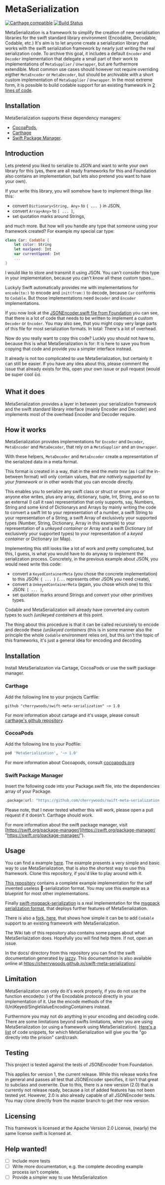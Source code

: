 # MetaSerialization
[![Carthage compatible](https://img.shields.io/badge/Carthage-compatible-4BC51D.svg?style=flat)](https://github.com/Carthage/Carthage)
[![Build Status](https://travis-ci.org/cherrywoods/swift-meta-serialization.svg?branch=testing)](https://travis-ci.org/cherrywoods/swift-meta-serialization)

MetaSerialization is a framework to simplify the creation of new serialisation libraries for the swift standard library environment (Encodable, Decodable, Codable, etc.)
It's aim is to let anyone create a serialization library that works with the swift serialization framework by nearly just writing the real serialization code. To archive this goal, it includes a default `Encoder` and `Decoder` implementation that delegate a small part of their work to implementations of `MetaSupplier` / `Unwrapper`, but are furthermore extendible. Most common use cases should however not require overriding eigther `MetaEncoder` or `MetaDecoder`, but should be archivable with a short custom implementation of `MetaSupplier` / `Unwrapper`. In the most extreme form, it is possible to build codable support for an existing framework in [2 lines of code](https://github.com/cherrywoods/swift-meta-serialization/blob/73f067c2c542d4548813d3c8884755dee270ec64/Examples/Example1/Example1.swift#L14-L16).

## Installation
MetaSerialization supports these dependency managers:
 - [CocoaPods](https://github.com/cherrywoods/swift-meta-serialization/blob/master/docs/Guides/Installation.md#cocoapods),
 - [Carthage](https://github.com/cherrywoods/swift-meta-serialization/blob/master/docs/Guides/Installation.md#carthage)
 - [Swift Package Manager](https://github.com/cherrywoods/swift-meta-serialization/blob/master/docs/Guides/Installation.md#swift-package-manager).

## Introduction
Lets pretend you liked to serialize to JSON and want to write your own library for this (yes, there are all ready frameworks for this and Foundation also contains an implementation, but lets also pretend you want to have your own).

If your write this library, you will somehow have to implement things like this:

* convert `Dictionary<String, Any>` to `{ ... }` in JSON,
* convert `Array<Any>` to `[ ... ]`,
* set quotation marks around Strings,

and much more. But how will you handle any type that someone using your framework created? For example my special car type:
``` swift
class Car: Codable {
    let color: String
    let maxSpeed: Int
    var currentSpeed: Int
    ...
}
```
I would like to store and transmit it using JSON. You can't consider this type in your implementation, because you can't know all these custom types...

Luckyly Swift automatically provides me with implementations for `encode(to:)` to encode and `init(from:)` to decode, because `Car` conforms to `Codable`. But those implementations need `Decoder` and `Encoder` implementations.

If you now look at the [JSONEncoder.swift file from Foundation](https://github.com/apple/swift/blob/5.0-dont-hardcode-numbers-in-objc-block-sil/stdlib/public/SDK/Foundation/JSONEncoder.swift) you can see, that there is a lot of code that needs to be written to implement a custom `Decoder` or `Encoder`. You may also see, that you might copy very large parts of this file for most serialization formats. In total: There's a lot of overhead.

Now do you really want to copy this code? Luckly you should not have to, because this is what MetaSerialization is for:
It is here to save you from copying that code and provide you a simpler interface instead.

It already is not too complicated to use MetaSerialization, but certainly it can still be easier. If you have any idea about this, please comment the issue that already exists for this, open your own issue or pull request (would be super cool 👍).

## What it does
MetaSerialization provides a layer in between your serialization framework and the swift standard library interface
(mainly Encoder and Decoder) and implements most of the overhead Encoder and Decoder require.

## How it works
MetaSerialization provides implementations for `Encoder` and `Decoder`, `MetaEncoder` and `MetaDecoder`, that rely on a `MetaSupplier` and an `Unwrapper`.

With these helpers, `MetaDecoder` and `MetaEncoder` create a representation of the serialized data in a meta format.

This format is created in a way, that in the end the *meta tree* (as I call the in-between format) will only contain values, that *are natively supported by your framework* or in other words that you can encode directly.

This enables you to serialize any swift class or struct or enum you or anyone else writes, plus any array, dictionary, tuple, Int, String, and so on to an external (I call it raw) representation that only supports, say, Numbers, String and some kind of Dictionarys and Arrays by mainly writing the code to convert a swift Int to your representation of a number, a swift String to your representation of a String, a swift Array of exclusively your supported types (Number, String, Dictionary, Array in this example) to your representation of a *unkeyed container* or Array and a swift Dictionary (of exclusively your supported types) to your representation of a *keyed container* or Dictionary (or Map).

Implementing this still looks like a lot of work and pretty complicated, but this, I guess, is what you would have to do anyway to implement the serialization process.
Concretely, in the previous example about JSON, you would need write this code:
* convert a `KeyedContainerMeta` (you chose the concrete implementation) to this JSON: `{ ... }` (`...` represents other JSON you need create),
* convert a `UnkeyedContainerMeta` (again, you chose which one) to this JSON: `[ ... ]`,
* set quotation marks around Strings and convert your other primitives types.

Codable and MetaSerialization will already have converted any custom types to such *(un)keyed containers* at this point.

The thing about this procedure is that it can be called recursively to encode and decode these *(un)keyed containers* (this is in some manner also the principle the whole `Codable` environment relies on), but this isn't the topic of this frameworks, it's just a general idea for encoding and decoding.

## Installation
Install MetaSerialization via Cartage, CocoaPods or use the swift package manager.
### Carthage
Add the following line to your projects Cartfile:
```ogdl
github "cherrywoods/swift-meta-serialization" ~> 1.0
```
For more information about cartage and it's usage, please consult [carthage's github repository](https://github.com/Carthage/Carthage "https://github.com/Carthage/Carthage").
### CocoaPods
Add the following line to your Podfile:
```ruby
pod 'MetaSerialization', '~> 1.0'
```
For more information about Cocoapods, consult [cocoapods.org](https://cocoapods.org)
### Swift Package Manager
Insert the following code into your Package.swift file, into the dependencies array of your Package.
```swift
.package(url: "https://github.com/cherrywoods/swift-meta-serialization.git", from: "1.0.0"),
```
Please note, that I never tested whether this will work, please open a pull request if it doesn't. Carthage should work.

For more information about the swift package manager, visit [https://swift.org/package-manager/](https://swift.org/package-manager/ "https://swift.org/package-manager/").

## Usage
You can find a example [here](https://github.com/cherrywoods/swift-meta-serialization/blob/master/Examples/BasicUsage.playground/Contents.swift). The example presents a very simple and basic way to use MetaSerialization, that is also the shortest way to use this framework. Clone this repository, if you'd like to play around with it.

[This repository](https://github.com/cherrywoods/meta-serialization-example) contains a complete example implementation for the self invented useless 🚂-serialization format. You may use this example as a blueprint for most other implementations.

Finally [swift-msgpack-serialization](https://github.com/cherrywoods/swift-msgpack-serialization) is a real implementation for the [msgpack serialization format](msgpack.org), that deploys further features of MetaSerialization.

There is also a [fork, here](https://github.com/cherrywoods/MessagePack.swift/tree/master/Codable%20Support), that shows how simple it can be to add `Codable` support to an existing framework with MetaSerialization.

The Wiki tab of this repository also contains some pages about what MetaSerilaization does. Hopefully you will find help there. If not, open an issue.

In the docs/ directory from this repository you can find the swift documentation generated by [jazzy](https://github.com/realm/jazzy).
This documentation is also available online at https://cherrywoods.github.io/swift-meta-serialization/.

## Limitation
MetaSerialization can only do it's work properly, if you do not use the function encode(to: ) of the Encodable protocol directly in your implementation of it. Use the encode methods of the (Un)Keyed/SingleValueEncodingContainers instead.

Furthermore you may not do anything in your encoding and decoding code. There are some limitations beyond swifts limitations, when you are using MetaSerialization (or using a framework using MetaSerialization). [Here's a list](https://github.com/cherrywoods/swift-meta-serialization/wiki/Illegal-Encoding-or-Decoding-Behaviours) of code snippets, for which MetaSerialization will give you the "go directly into the prision" card/crash.

## Testing
This project is tested against the tests of JSONEncoder from Foundation.

This applies for version 1, the current release. While this release works fine in general and passes all test that JSONEncoder specifies, it isn't that great to subclass and overwrite. Due to this, there is a new version (2.0) that is currently not release ready, because a lot of added features has not been tested yet. However, 2.0 is also already capable of all JSONEncoder tests. You may clone directly from the master branch to get ther new version.

## Licensing
This framework is licensed at the Apache Version 2.0 License, (nearly) the same license swift is licensed at.

## Help wanted!
 - [ ] Include more tests
 - [ ] Write more documentation, e.g. the complete decoding example process isn't complete.
 - [ ] Provide a simpler way to use MetaSerialization

